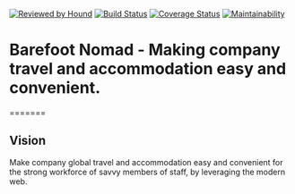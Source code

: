 [![Reviewed by Hound](https://img.shields.io/badge/Reviewed_by-Hound-8E64B0.svg)](https://houndci.com)
[![Build Status](https://travis-ci.org/andela/team-odd-bn-backend.svg?branch=develop)](https://travis-ci.org/andela/team-odd-bn-backend)
[![Coverage Status](https://coveralls.io/repos/github/andela/team-odd-bn-backend/badge.svg?branch=develop)](https://coveralls.io/github/andela/team-odd-bn-backend?branch=develop)
[![Maintainability](https://api.codeclimate.com/v1/badges/97cfd183a562e8b5d53f/maintainability)](https://codeclimate.com/github/andela/team-odd-bn-backend/maintainability)

# Barefoot Nomad - Making company travel and accommodation easy and convenient.
=======

## Vision 
Make company global travel and accommodation easy and convenient for the strong workforce of savvy members of staff, by leveraging the modern web.
